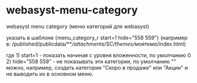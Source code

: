 webasyst-menu-category
======================
webasyst menu category (меню категорий для webasyst)

указать в шаблоне {menu_category_r start=1 hide="558 559"}
(например в: /published/publicdata/***/attachments/SC/themes/*моя*тема*/index.html)


где 1) start=1 - показать начиная с уровня вложенности, по умолчанию 0
    2) hide="558 559" - не показывать эти категории, по умолчанию ""
	можно, например, создать категории "Скоро в продаже" или "Акции" и не выводить их в основном меню.